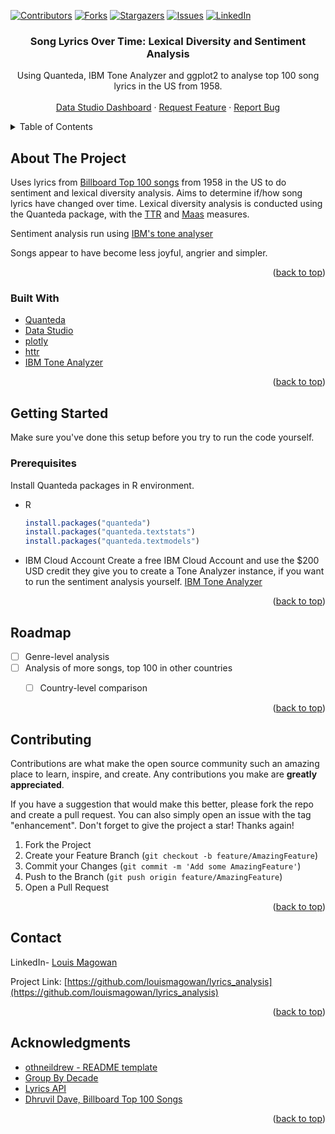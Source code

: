 <div id="top"></div>
<!--
*** Copied from https://github.com/othneildrew/Best-README-Template/blob/master/BLANK_README.md
-->



<!-- PROJECT SHIELDS -->
<!--
*** I'm using markdown "reference style" links for readability.
*** Reference links are enclosed in brackets [ ] instead of parentheses ( ).
*** See the bottom of this document for the declaration of the reference variables
*** for contributors-url, forks-url, etc. This is an optional, concise syntax you may use.
*** https://www.markdownguide.org/basic-syntax/#reference-style-links
-->
[![Contributors][contributors-shield]][contributors-url]
[![Forks][forks-shield]][forks-url]
[![Stargazers][stars-shield]][stars-url]
[![Issues][issues-shield]][issues-url]
[![LinkedIn][linkedin-shield]][linkedin-url]



<h3 align="center">Song Lyrics Over Time: Lexical Diversity and Sentiment Analysis</h3>

  <p align="center">
    Using Quanteda, IBM Tone Analyzer and ggplot2 to analyse top 100 song lyrics in the US from 1958.
    <br />
    <br />
    <a href="https://datastudio.google.com/reporting/428bdb5c-8375-4566-a013-e8f7a3821256">Data Studio Dashboard</a>
    ·
    <a href="https://github.com/louismagowan/lyrics_analysis/issues">Request Feature</a>
    ·
    <a href="https://github.com/louismagowan/lyrics_analysis/issues">Report Bug</a>
  </p>
</div>



<!-- TABLE OF CONTENTS -->
<details>
  <summary>Table of Contents</summary>
  <ol>
    <li>
      <a href="#about-the-project">About The Project</a>
      <ul>
        <li><a href="#built-with">Built With</a></li>
      </ul>
    </li>
    <li>
      <a href="#getting-started">Getting Started</a>
    <li><a href="#roadmap">Roadmap</a></li>
    <li><a href="#contact">Contact</a></li>
    <li><a href="#acknowledgments">Acknowledgments</a></li>
  </ol>
</details>



<!-- ABOUT THE PROJECT -->
## About The Project

Uses lyrics from [Billboard Top 100 songs](https://www.kaggle.com/dhruvildave/billboard-the-hot-100-songs) from 1958 in the US to do sentiment and lexical diversity analysis. 
Aims to determine if/how song lyrics have changed over time. Lexical diversity analysis is conducted using the Quanteda package, 
with the [TTR](https://rdrr.io/cran/koRpus/man/TTR.html) and [Maas](https://rdrr.io/cran/koRpus/man/maas.html) measures.

Sentiment analysis run using [IBM's tone analyser](https://www.ibm.com/uk-en/cloud/watson-tone-analyzer)

Songs appear to have become less joyful, angrier and simpler.

<p align="right">(<a href="#top">back to top</a>)</p>



### Built With

* [Quanteda](https://quanteda.io/index.html)
* [Data Studio](https://datastudio.google.com/reporting/428bdb5c-8375-4566-a013-e8f7a3821256)
* [plotly](https://plotly.com/r/)
* [httr](https://cran.r-project.org/web/packages/httr/vignettes/quickstart.html)
* [IBM Tone Analyzer](https://www.ibm.com/uk-en/cloud/watson-tone-analyzer)

<p align="right">(<a href="#top">back to top</a>)</p>



<!-- GETTING STARTED -->
## Getting Started

Make sure you've done this setup before you try to run the code yourself.

### Prerequisites

Install Quanteda packages in R environment.
* R
  ```r
  install.packages("quanteda")
  install.packages("quanteda.textstats")
  install.packages("quanteda.textmodels")
  ```

* IBM Cloud Account
  Create a free IBM Cloud Account and use the $200 USD credit they give you to create a Tone Analyzer instance,
  if you want to run the sentiment analysis yourself. [IBM Tone Analyzer](https://www.ibm.com/uk-en/cloud/watson-tone-analyzer)

<p align="right">(<a href="#top">back to top</a>)</p>



<!-- ROADMAP -->
## Roadmap

- [ ] Genre-level analysis
- [ ] Analysis of more songs, top 100 in other countries
    - [ ] Country-level comparison


<p align="right">(<a href="#top">back to top</a>)</p>



<!-- CONTRIBUTING -->
## Contributing

Contributions are what make the open source community such an amazing place to learn, inspire, and create. Any contributions you make are **greatly appreciated**.

If you have a suggestion that would make this better, please fork the repo and create a pull request. You can also simply open an issue with the tag "enhancement".
Don't forget to give the project a star! Thanks again!

1. Fork the Project
2. Create your Feature Branch (`git checkout -b feature/AmazingFeature`)
3. Commit your Changes (`git commit -m 'Add some AmazingFeature'`)
4. Push to the Branch (`git push origin feature/AmazingFeature`)
5. Open a Pull Request

<p align="right">(<a href="#top">back to top</a>)</p>


<!-- CONTACT -->
## Contact

LinkedIn- [Louis Magowan](https://www.linkedin.com/in/louismagowan/)

Project Link: [https://github.com/louismagowan/lyrics_analysis](https://github.com/louismagowan/lyrics_analysis)

<p align="right">(<a href="#top">back to top</a>)</p>



<!-- ACKNOWLEDGMENTS -->
## Acknowledgments

* [othneildrew - README template](https://github.com/othneildrew/Best-README-Template/blob/master/BLANK_README.md)
* [Group By Decade](https://stackoverflow.com/questions/47799182/grouping-data-in-r-and-summing-by-decade)
* [Lyrics API](https://api.lyrics.ovh/v1/)
* [Dhruvil Dave, Billboard Top 100 Songs](https://www.kaggle.com/dhruvildave/billboard-the-hot-100-songs)

<p align="right">(<a href="#top">back to top</a>)</p>



<!-- MARKDOWN LINKS & IMAGES -->
<!-- https://www.markdownguide.org/basic-syntax/#reference-style-links -->
[contributors-shield]: https://img.shields.io/github/contributors/louismagowan/lyrics_analysis.svg?style=for-the-badge
[contributors-url]: https://github.com/louismagowan/lyrics_analysis/graphs/contributors
[forks-shield]: https://img.shields.io/github/forks/louismagowan/lyrics_analysis.svg?style=for-the-badge
[forks-url]: https://github.com/louismagowan/lyrics_analysis/network/members
[stars-shield]: https://img.shields.io/github/stars/louismagowan/lyrics_analysis.svg?style=for-the-badge
[stars-url]: https://github.com/louismagowan/lyrics_analysis/stargazers
[issues-shield]: https://img.shields.io/github/issues/louismagowan/lyrics_analysis.svg?style=for-the-badge
[issues-url]: https://github.com/louismagowan/lyrics_analysis/issues
[license-shield]: https://img.shields.io/github/license/louismagowan/lyrics_analysis.svg?style=for-the-badge
[license-url]: https://github.com/louismagowan/lyrics_analysis/blob/master/LICENSE.txt
[linkedin-shield]: https://img.shields.io/badge/-LinkedIn-black.svg?style=for-the-badge&logo=linkedin&colorB=555
[linkedin-url]: https://www.linkedin.com/in/louismagowan/
[product-screenshot]: images/screenshot.png